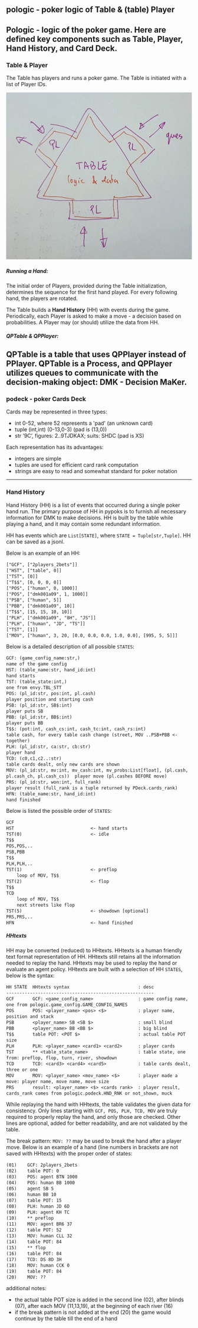 <!--SKIP_FIX-->
## pologic - poker logic of Table & (table) Player

Pologic - logic of the poker game.
Here are defined key components such as **Table**, **Player**, **Hand History**, and **Card Deck**.
---

### Table & Player

The Table has players and runs a poker game.
The Table is initiated with a list of Player IDs.

![](../images/table_players.png)

##### Running a Hand:

The initial order of Players, provided during the Table initialization,
determines the sequence for the first hand played.
For every following hand, the players are rotated.

The Table builds a **Hand History** (HH) with events during the game.
Periodically, each Player is asked to make a move - a decision based on probabilities.
A Player may (or should) utilize the data from HH.

##### QPTable & QPPlayer:

QPTable is a table that uses QPPlayer instead of PPlayer.
QPTable is a Process, and QPPlayer utilizes queues to communicate
with the decision-making object: DMK - Decision MaKer.
---

### podeck - poker Cards Deck

Cards may be represented in three types:
- int 0-52, where 52 represents a 'pad' (an unknown card)
- tuple (int,int) (0-13,0-3) (pad is (13,0))
- str ‘9C’, figures: 2..9TJDKAX; suits: SHDC (pad is XS)

Each representation has its advantages:
- integers are simple
- tuples are used for efficient card rank computation
- strings are easy to read and somewhat standard for poker notation
---

### Hand History

Hand History (HH) is a list of events that occurred during a single poker hand run.
The primary purpose of HH in pypoks is to furnish all necessary information for DMK to make decisions.
HH is built by the table while playing a hand, and it may contain some redundant information.

HH has events which are ```List[STATE]```, where ```STATE = Tuple[str,Tuple]```.
HH can be saved as a jsonl.

Below is an example of an HH:

    ["GCF", ["2players_2bets"]]
    ["HST", ["table", 0]]
    ["TST", [0]]
    ["T$$", [0, 0, 0, 0]]
    ["POS", ["human", 0, 1000]]
    ["POS", ["dmk001a09", 1, 1000]]
    ["PSB", ["human", 5]]
    ["PBB", ["dmk001a09", 10]]
    ["T$$", [15, 15, 10, 10]]
    ["PLH", ["dmk001a09", "8H", "JS"]]
    ["PLH", ["human", "JD", "TS"]]
    ["TST", [1]]
    ["MOV", ["human", 3, 20, [0.0, 0.0, 0.0, 1.0, 0.0], [995, 5, 5]]]

Below is a detailed description of all possible ```STATES```:

    GCF: (game_config_name:str,)                                                                    name of the game config
    HST: (table_name:str, hand_id:int)                                                              hand starts
    TST: (table_state:int,)                                                                         one from envy.TBL_STT
    POS: (pl_id:str, pos:int, pl.cash)                                                              player position and starting cash
    PSB: (pl_id:str, SB$:int)                                                                       player puts SB
    PBB: (pl_id:str, BB$:int)                                                                       player puts BB
    T$$: (pot:int, cash_cs:int, cash_tc:int, cash_rs:int)                                           table cash, for every table cash change (street, MOV ..PSB+PBB <- together)
    PLH: (pl_id:str, ca:str, cb:str)                                                                player hand
    TCD: (c0,c1,c2..:str)                                                                           table cards dealt, only new cards are shown
    MOV: (pl_id:str, mv:int, mv_cash:int, mv_probs:List[float], (pl.cash, pl.cash_ch, pl.cash_cs))  player move (pl.cashes BEFORE move)
    PRS: (pl_id:str, won:int, full_rank)                                                            player result (full_rank is a tuple returned by PDeck.cards_rank)
    HFN: (table_name:str, hand_id:int)                                                              hand finished

Below is listed the possible order of ```STATES```:
    
    GCF
    HST                             <- hand starts
    TST(0)                          <- idle
    T$$
    POS,POS,..
    PSB,PBB
    T$$
    PLH,PLH,..
    TST(1)                          <- preflop
        loop of MOV, T$$
    TST(2)                          <- flop
    T$$
    TCD
        loop of MOV, T$$
        next streets like flop
    TST(5)                          <- showdown [optional]
    PRS,PRS,..
    HFN                             <- hand finished

##### HHtexts

HH may be converted (reduced) to HHtexts. 
HHtexts is a human friendly text format representation of HH.
HHtexts still retains all the information needed to replay the hand.
HHtexts may be used to replay the hand or evaluate an agent policy.
HHtexts are built with a selection of HH ```STATES```, below is the syntax:

    HH STATE  HHtexts syntax                          : desc                                
    --------------------------------------------------------
    GCF       GCF: <game_config_name>                 : game config name, one from pologic.game_config.GAME_CONFIG_NAMES
    POS       POS: <player_name> <pos> <$>            : player name, position and stack
    PSB       <player_name> SB <SB $>                 : small blind
    PBB       <player_name> BB <BB $>                 : big blind
    T$$       table POT: <POT $>                      : actual table POT size
    PLH       PLH: <player_name> <card1> <card2>      : player cards
    TST       ** <table_state_name>                   : table state, one from: preflop, flop, turn, river, showdown
    TCD       TCD: <card3> <card4> <card5>            : table cards dealt, three or one
    MOV       MOV: <player_name> <mov_name> <$>       : player made a move: player name, move name, move size
    PRS       result: <player_name> <$> <cards rank>  : player result, cards_rank comes from pologic.podeck.HND_RNK or not_shown, muck

While replaying the hand with HHtexts, the table validates the given data for consistency.
Only lines starting with ```GCF, POS, PLH, TCD, MOV``` are truly required
to properly replay the hand, and only those are checked.
Other lines are optional, added for better readability, and are not validated by the table.

The break pattern: ```MOV: ??``` may be used to break the hand after a player move.
Below is an example of a hand (line numbers in brackets are not saved with HHtexts)
with the proper order of states:

    (01)    GCF: 2players_2bets
    (02)    table POT: 0
    (03)    POS: agent BTN 1000
    (04)    POS: human BB 1000
    (05)    agent SB 5
    (06)    human BB 10
    (07)    table POT: 15
    (08)    PLH: human JD 6D
    (09)    PLH: agent KH TC
    (10)    ** preflop
    (11)    MOV: agent BR6 37
    (12)    table POT: 52
    (13)    MOV: human CLL 32
    (14)    table POT: 84
    (15)    ** flop
    (16)    table POT: 84
    (17)    TCD: DS 8D 3H
    (18)    MOV: human CCK 0
    (19)    table POT: 84
    (20)    MOV: ??

additional notes:
- the actual table POT size is added in the second line (02), after blinds (07), after each MOV (11,13,19), at the beginning of each river (16)
- if the break pattern is not added at the end (20) the game would continue by the table till the end of a hand